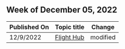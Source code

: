 <!-- This file is generated automatically each week. Changes made to this file will be overwritten.-->



## Week of December 05, 2022


| Published On |Topic title | Change |
|------|------------|--------|
| 12/9/2022 | [Flight Hub](https://learn.microsoft.com/en-us/windows-insider/flight-hub/index) | modified |
